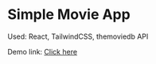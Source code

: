 # Simple Movie App

Used: React, TailwindCSS, themoviedb API

Demo link: [Click here](https://movieapp.ozguryurt.dev/)
